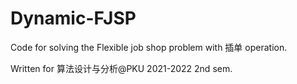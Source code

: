 # Dynamic-FJSP
Code for solving the Flexible job shop problem with 插单 operation.

Written for 算法设计与分析@PKU 2021-2022 2nd sem.
